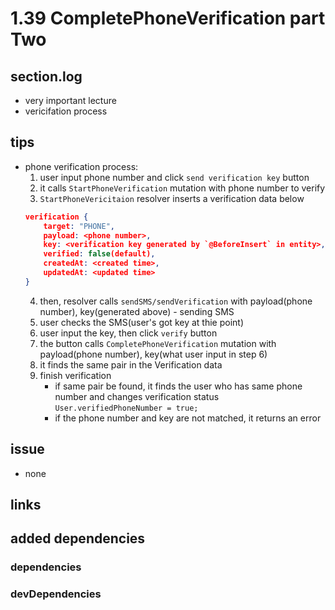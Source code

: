 # 1.39 CompletePhoneVerification part Two

## section.log

- very important lecture
- vericifation process

## tips

- phone verification process:
  1.  user input phone number and click `send verification key` button
  2.  it calls `StartPhoneVerification` mutation with phone number to verify
  3.  `StartPhoneVericitaion` resolver inserts a verification data below
  ```json
  verification {
      target: "PHONE",
      payload: <phone number>,
      key: <verification key generated by `@BeforeInsert` in entity>,
      verified: false(default),
      createdAt: <created time>,
      updatedAt: <updated time>
  }
  ```
  4.  then, resolver calls `sendSMS/sendVerification` with payload(phone number), key(generated above) - sending SMS
  5.  user checks the SMS(user's got key at thie point)
  6.  user input the key, then click `verify` button
  7.  the button calls `CompletePhoneVerification` mutation with payload(phone number), key(what user input in step 6)
  8.  it finds the same pair in the Verification data
  9.  finish verification
      - if same pair be found, it finds the user who has same phone number and changes verification status<br>
        `User.verifiedPhoneNumber = true;`
      - if the phone number and key are not matched, it returns an error

## issue

- none

## links

## added dependencies

### dependencies

### devDependencies
